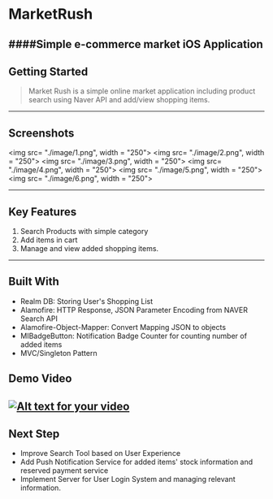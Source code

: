 # MarketRush
####Simple e-commerce market iOS Application
---
## Getting Started
> Market Rush is a simple online market application including product search using Naver API and add/view shopping items.

---
## Screenshots
<img src= "./image/1.png", width = "250">    <img src= "./image/2.png", width = "250">    <img src= "./image/3.png", width = "250">
<img src= "./image/4.png", width = "250">    <img src= "./image/5.png", width = "250">    <img src= "./image/6.png", width = "250">

----
## Key Features
1. Search Products with simple category
2. Add items in cart
3. Manage and view added shopping items.

---
## Built With
* Realm DB: Storing User's Shopping List
* Alamofire: HTTP Response, JSON Parameter Encoding from NAVER Search API
* Alamofire-Object-Mapper: Convert Mapping JSON to objects
* MIBadgeButton: Notification Badge Counter for counting number of added items
* MVC/Singleton Pattern

## Demo Video 
[![Alt text for your video](http://i67.tinypic.com/2j4qywz.png)](https://youtu.be/EiKkoTb3JsM)
----
## Next Step
* Improve Search Tool based on User Experience 
* Add Push Notification Service for added items' stock information and reserved payment service
* Implement Server for User Login System and managing relevant information.
